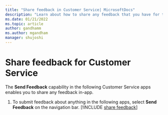 ```yaml
---
title: "Share feedback in Customer Service| MicrosoftDocs"
description: "Learn about how to share any feedback that you have for the Customer Service Hub app."
ms.date: 01/21/2022
ms.topic: article
author: gandhamm
ms.author: mgandham
manager: shujoshi
---
```

# Share feedback for Customer Service

The **Send Feedback** capability in the following Customer Service apps enables you to share any feedback in-app.

1. To submit feedback about anything in the following apps, select **Send Feedback** on the navigation bar.
[!INCLUDE [share feedback](../shared/feedback/share-feedback.md)]
